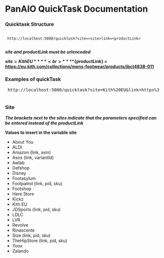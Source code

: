 # PanAIO QuickTask Documentation

### Quicktask Structure

<pre><code>
 http://localhost:5080/quicktask?site=&lt;site&gt;link=&lt;productLink&gt;
 
</code></pre>


***site and productLink must be urlencoded***

 
****${site} = Kith EU**** <br>
****${productLink} = https://eu.kith.com/collections/mens-footwear/products/jbct4838-011**** <br>


### Examples of quickTask
<pre> http://localhost:5080/quicktask?site=Kith%20EU&link=https%3A%2F%2Feu.kith.com%2Fcollections%2Fmens-footwear%2Fproducts%2Fjbct4838-011 </pre>

#
### Site
***The brackets next to the sites indicate that the parameters specified can be entered instead of the productLink***

 **Values to insert in the variable site**
  * About You
  * ALDI
  * Amazon (link, asin)
  * Asos (link, variantId)
  * Awlab
  * Defshop
  * Disney
  * Footasylum
  * Footpatrol (link, pid, sku)
  * Footshop
  * Here Store
  * Kickz
  * Kith EU
  * JDSports (link, pid, sku)
  * LDLC
  * LVR
  * Revolve
  * Rinascente
  * Size (link, pid, sku)
  * TheHipStore (link, pid, sku)
  * Yoox
  * Zalando


